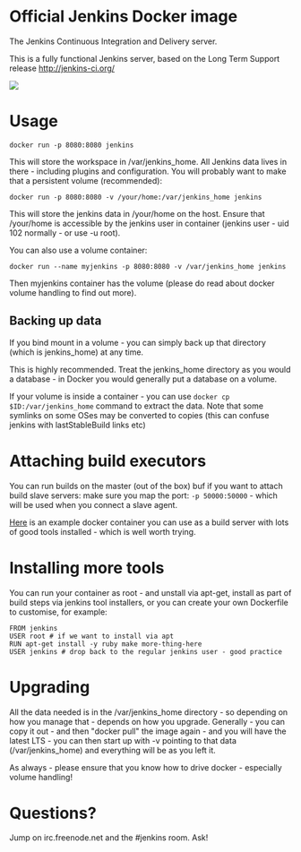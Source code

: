 # Official Jenkins Docker image

The Jenkins Continuous Integration and Delivery server.

This is a fully functional Jenkins server, based on the Long Term Support release
http://jenkins-ci.org/


<img src="http://jenkins-ci.org/sites/default/files/jenkins_logo.png"/>


# Usage

```
docker run -p 8080:8080 jenkins
```

This will store the workspace in /var/jenkins_home. All Jenkins data lives in there - including plugins and configuration.
You will probably want to make that a persistent volume (recommended):

```
docker run -p 8080:8080 -v /your/home:/var/jenkins_home jenkins
```

This will store the jenkins data in /your/home on the host.
Ensure that /your/home is accessible by the jenkins user in container (jenkins user - uid 102 normally - or use -u root).


You can also use a volume container:

```
docker run --name myjenkins -p 8080:8080 -v /var/jenkins_home jenkins
```

Then myjenkins container has the volume (please do read about docker volume handling to find out more).

## Backing up data

If you bind mount in a volume - you can simply back up that directory
(which is jenkins_home) at any time.

This is highly recommended. Treat the jenkins_home directory as you would a database - in Docker you would generally put a database on a volume.

If your volume is inside a container - you can use ```docker cp $ID:/var/jenkins_home``` command to extract the data.
Note that some symlinks on some OSes may be converted to copies (this can confuse jenkins with lastStableBuild links etc)

# Attaching build executors

You can run builds on the master (out of the box) buf if you want to attach build slave servers: make sure you map the port: ```-p 50000:50000``` - which will be used when you connect a slave agent.

<a href="https://registry.hub.docker.com/u/maestrodev/build-agent/">Here</a> is an example docker container you can use as a build server with lots of good tools installed - which is well worth trying.

# Installing more tools

You can run your container as root - and unstall via apt-get, install as part of build steps via jenkins tool installers, or you can create your own Dockerfile to customise, for example: 

```
FROM jenkins
USER root # if we want to install via apt
RUN apt-get install -y ruby make more-thing-here
USER jenkins # drop back to the regular jenkins user - good practice

```
# Upgrading

All the data needed is in the /var/jenkins_home directory - so depending on how you manage that - depends on how you upgrade. Generally - you can copy it out - and then "docker pull" the image again - and you will have the latest LTS - you can then start up with -v pointing to that data (/var/jenkins_home) and everything will be as you left it.

As always - please ensure that you know how to drive docker - especially volume handling!

# Questions?

Jump on irc.freenode.net and the #jenkins room. Ask!
